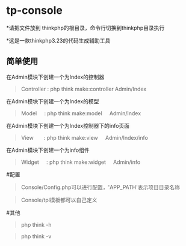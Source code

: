 # tp-console

*请把文件放到 thinkphp的根目录，命令行切换到thinkphp目录执行

*这是一款thinkphp3.23的代码生成辅助工具


## 简单使用
 
 在Admin模块下创建一个为Index的控制器
>Controller : php think make:controller Admin/Index


 在Admin模块下创建一个为Index的模型
>Model      : php think make:model      Admin/Index		


 在Admin模块下创建一个为Index控制器下的info页面
>View       : php think make:view     Admin/Index/info 


 在Admin模块下创建一个为info组件
>Widget     : php think make:widget     Admin/info 


#配置
>Console/Config.php可以进行配置，'APP_PATH'表示项目目录名称

>Console/tpl模板都可以自己定义

#其他

>php think -h

>php think -v

